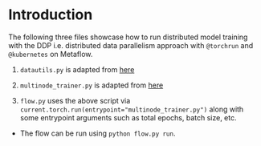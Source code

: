 # Introduction

The following three files showcase how to run distributed model training with the DDP i.e. distributed data parallelism approach with `@torchrun` and `@kubernetes` on Metaflow.

1. `datautils.py` is adapted from [here](https://github.com/pytorch/examples/blob/main/distributed/ddp-tutorial-series/datautils.py)

2. `multinode_trainer.py` is adapted from [here](https://github.com/pytorch/examples/blob/main/distributed/ddp-tutorial-series/multinode.py)

3. `flow.py` uses the above script via `current.torch.run(entrypoint="multinode_trainer.py")` along with some entrypoint arguments such as total epochs, batch size, etc.

- The flow can be run using `python flow.py run`.
